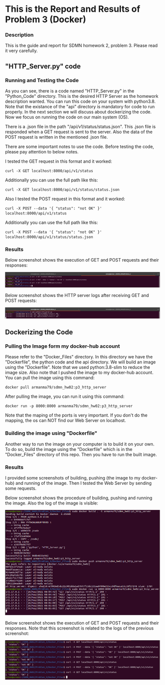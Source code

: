 # This is the Report and Results of Problem 3 (Docker)

### Description
This is the guide and report for SDMN homework 2, problem 3. Please read it very carefully.

## "HTTP_Server.py" code
### Running and Testing the Code
As you can see, there is a code named "HTTP_Server.py" in the "Python_Code" directory. This is the desired HTTP Server as the homework description wanted. You can run this code on your system with python3.8. Note that the existance of the "api" directory is mandatory for code to run properly. In the next section we will discuss about dockerizing the code. Now we focus on running the code on our main system (OS).

There is a .json file in the path "/api/v1/status/status.json". This .json file is responded when a GET request is sent to the server. Also the data of the POST request is written in the mentioned .json file. 

There are some important notes to use the code. Before testing the code, please pay attention to below notes.

I tested the GET request in this format and it worked:

	curl -X GET localhost:8000/api/v1/status
    
Additionally you can use the full path like this:

	curl -X GET localhost:8000/api/v1/status/status.json

Also I tested the POST request in this format and it worked:

	curl -X POST --data '{ "status": "not OK" }' localhost:8000/api/v1/status
    
Additionally you can use the full path like this:

	curl -X POST --data '{ "status": "not OK" }' localhost:8000/api/v1/status/status.json
    
### Results

Below screenshot shows the execution of GET and POST requests and their responses:

![alt text](https://github.com/arman-maghsoudnia/SDMN_HW02/blob/main/Problem_3/Results/01.png?raw=true)


Below screenshot shows the HTTP server logs after receiving GET and POST requests:

![alt text](https://github.com/arman-maghsoudnia/SDMN_HW02/blob/main/Problem_3/Results/02.png?raw=true)


## Dockerizing the Code

### Pulling the Image form my docker-hub account 

Please refer to the "Docker_Files" directory. In this directory we have the "Dockerfile", the python code and the api directory. We will build an image using the "Dockerfile". Note that we used python:3.8-slim to reduce the image size. Also note that I pushed the image to my docker-hub account. You can pull the image using this command:

	docker pull armanma79/sdmn_hw02:p3_http_server
	
After pulling the image, you can run it using this command:

	docker run -p 8000:8000 armanma79/sdmn_hw02:p3_http_server

Note that the maping of the ports is very important. If you don't do the mapping, the os can NOT find our Web Server on localhost. 

### Building the image using "Dockerfile" 

Another way to run the image on your computer is to build it on your own. To do so, build the image using the "Dockerfile" which is in the "Docker_Files" directory of this repo. Then you have to run the built image. 

### Results

I provided some screenshots of building, pushing (the image to my docker-hub) and running of the image. Then I tested the Web Server by sending some requests.

Below screenshot shows the procedure of building, pushing and running the image. Also the log of the image is visible:

![alt text](https://github.com/arman-maghsoudnia/SDMN_HW02/blob/main/Problem_3/Results/04.png?raw=true)

Below screenshot shows the execution of GET and POST requests and their responses. Note that this screenshot is related to the logs of the previous screenshot:

![alt text](https://github.com/arman-maghsoudnia/SDMN_HW02/blob/main/Problem_3/Results/03.png?raw=true)

